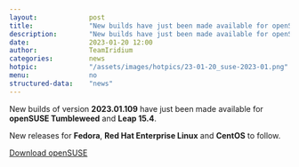 ```yaml
---
layout: 			post
title:  			"New builds have just been made available for openSUSE"
description: 		"New builds have just been made available for openSUSE Tumbleweed and Leap 15.4. Further releases for Fedora and RHEL to follow."
date:	 			2023-01-20 12:00
author:				TeamIridium
categories:			news
hotpic:				"/assets/images/hotpics/23-01-20_suse-2023-01.png"
menu: 				no
structured-data:	"news"
---
```

New builds of version **2023.01.109** have just been made available for **openSUSE Tumbleweed** and **Leap 15.4**.     

New releases for **Fedora**, **Red Hat Enterprise Linux** and **CentOS** to follow.   

<a href="/downloads/suse" class="button download" title="download Iridium Browser for openSUSE">Download openSUSE</a>